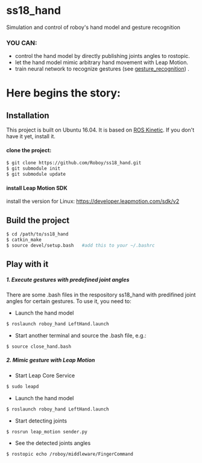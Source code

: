 # ss18_hand
Simulation and control of roboy's hand model and gesture recognition

### YOU CAN:
  - control the hand model by directly publishing joints angles to rostopic.
  - let the hand model mimic arbitrary hand movement with Leap Motion.
  - train neural network to recognize gestures (see [gesture_recognition]) .

# Here begins the story:
## Installation
This project is built on Ubuntu 16.04. 
It is based on [ROS Kinetic]. If you don't have it yet, install it.
#### clone the project:
```sh
$ git clone https://github.com/Roboy/ss18_hand.git
$ git submodule init
$ git submodule update
```
#### install Leap Motion SDK
install the version for Linux: https://developer.leapmotion.com/sdk/v2

## Build the project
```sh
$ cd /path/to/ss18_hand
$ catkin_make
$ source devel/setup.bash	#add this to your ~/.bashrc
```
## Play with it
##### 1. Execute gestures with predefined joint angles
There are some .bash files in the respository ss18_hand with predifined joint angles for certain gestures. To use it, you need to:
- Launch the hand model
```sh
$ roslaunch roboy_hand LeftHand.launch 
```
- Start another terminal and source the .bash file, e.g.:
```sh
$ source close_hand.bash 
```

##### 2. Mimic gesture with Leap Motion
- Start Leap Core Service
```sh
$ sudo leapd
```
- Launch the hand model
```sh
$ roslaunch roboy_hand LeftHand.launch 
```
- Start detecting joints
```sh
$ rosrun leap_motion sender.py
```
- See the detected joints angles
```sh
$ rostopic echo /roboy/middleware/FingerCommand 
```



   [gesture_recognition]: <https://github.com/Roboy/ss18_hand/tree/devel/src/roboy_hand/gesture_recognition>
   [ROS Kinetic]: <http://wiki.ros.org/kinetic/Installation>